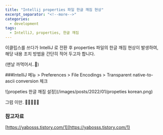 ```yaml
---
title: "Intellij properties 파일 한글 깨짐 현상"
excerpt_separator: "<!--more-->"
categories:
  - development
tags:
  - IntelliJ, properties, 한글 깨짐
---
```


이클립스를 쓰다가 IntelliJ 로 전환 후 properties 파일의 한글 깨짐 현상이 발생하여, 해당 내용 조치 방법을 간단히 적어 두고자 합니다.

(맨날 까먹어서..🤣)

###IntelliJ 메뉴 > Preferences > File Encodings > Transparent native-to-ascii conversion 체크

![propeties 한글 깨짐 설정](/images/posts/2022/01/propeties korean.png)

그럼 이만. 🥕👋🏼🖐🏼

### 참고자료
[https://yabosss.tistory.com/1](https://yabosss.tistory.com/1)